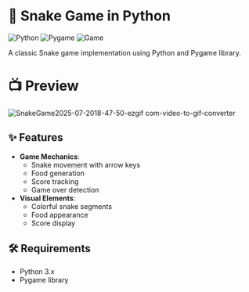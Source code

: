 # 🐍 Snake Game in Python

![Python](https://img.shields.io/badge/Python-3.x-blue?logo=python)
![Pygame](https://img.shields.io/badge/Pygame-2.0+-green)
![Game](https://img.shields.io/badge/Type-Game-red)

A classic Snake game implementation using Python and Pygame library.

# 📺 Preview
![SnakeGame2025-07-2018-47-50-ezgif com-video-to-gif-converter](https://github.com/user-attachments/assets/cfdc87b4-ad3b-415c-877e-0245afdafe58)

## ✨ Features
- **Game Mechanics**:
  - Snake movement with arrow keys
  - Food generation
  - Score tracking
  - Game over detection
- **Visual Elements**:
  - Colorful snake segments
  - Food appearance
  - Score display

 ## 🛠️ Requirements
- Python 3.x
- Pygame library

